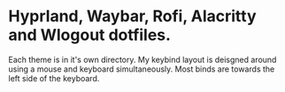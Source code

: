 # Hyprland, Waybar, Rofi, Alacritty and Wlogout dotfiles.
Each theme is in it's own directory.
My keybind layout is deisgned around using a mouse and keyboard simultaneously. Most binds are towards the left side of the keyboard.
